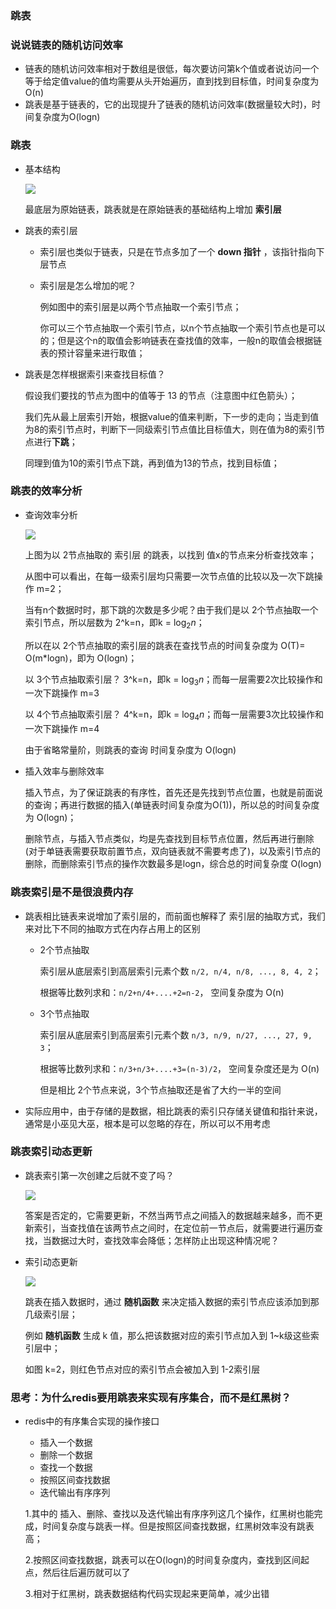 ### 跳表

### 说说链表的随机访问效率

-   链表的随机访问效率相对于数组是很低，每次要访问第k个值或者说访问一个等于给定值value的值均需要从头开始遍历，直到找到目标值，时间复杂度为 O(n)
-   跳表是基于链表的，它的出现提升了链表的随机访问效率(数据量较大时)，时间复杂度为O(logn)

### 跳表

-   基本结构

    ![](http://im.taolius.com/image/skip-list-struct.png)

    最底层为原始链表，跳表就是在原始链表的基础结构上增加 **索引层**

-   跳表的索引层

    -   索引层也类似于链表，只是在节点多加了一个 **down 指针** ，该指针指向下层节点

    -   索引层是怎么增加的呢？

        例如图中的索引层是以两个节点抽取一个索引节点；

        你可以三个节点抽取一个索引节点，以n个节点抽取一个索引节点也是可以的；但是这个n的取值会影响链表在查找值的效率，一般n的取值会根据链表的预计容量来进行取值；

-   跳表是怎样根据索引来查找目标值？

    假设我们要找的节点为图中的值等于 13 的节点（注意图中红色箭头）；

    我们先从最上层索引开始，根据value的值来判断，下一步的走向；当走到值为8的索引节点时，判断下一同级索引节点值比目标值大，则在值为8的索引节点进行**下跳**；

    同理到值为10的索引节点下跳，再到值为13的节点，找到目标值；

### 跳表的效率分析

-   查询效率分析

    ![](http://im.taolius.com/image/skip-list-search.png)

    上图为以 2节点抽取的 索引层 的跳表，以找到 值x的节点来分析查找效率；

    从图中可以看出，在每一级索引层均只需要一次节点值的比较以及一次下跳操作 m=2；

    当有n个数据时时，那下跳的次数是多少呢？由于我们是以 2个节点抽取一个索引节点，所以层数为  2^k=n，即k = $\log_2{n}$；

    所以在以 2个节点抽取的索引层的跳表在查找节点的时间复杂度为 O(T)= O(m*logn)，即为 O(logn)；

    以 3个节点抽取索引层？ 3^k=n，即k = $\log_3{n}$；而每一层需要2次比较操作和一次下跳操作 m=3

    以 4个节点抽取索引层？ 4^k=n，即k = $\log_4{n}$；而每一层需要3次比较操作和一次下跳操作 m=4

    由于省略常量阶，则跳表的查询 时间复杂度为  O(logn)

-   插入效率与删除效率

    插入节点，为了保证跳表的有序性，首先还是先找到节点位置，也就是前面说的查询；再进行数据的插入(单链表时间复杂度为O(1))，所以总的时间复杂度为 O(logn)；

    删除节点，与插入节点类似，均是先查找到目标节点位置，然后再进行删除(对于单链表需要获取前置节点，双向链表就不需要考虑了)，以及索引节点的删除，而删除索引节点的操作次数最多是logn，综合总的时间复杂度 O(logn)

### 跳表索引是不是很浪费内存

-   跳表相比链表来说增加了索引层的，而前面也解释了 索引层的抽取方式，我们来对比下不同的抽取方式在内存占用上的区别

    -   2个节点抽取

        索引层从底层索引到高层索引元素个数  `n/2, n/4, n/8, ..., 8, 4, 2`；

        根据等比数列求和：`n/2+n/4+....+2=n-2`， 空间复杂度为 O(n)

    -   3个节点抽取

        索引层从底层索引到高层索引元素个数  `n/3, n/9, n/27, ..., 27, 9, 3`；

        根据等比数列求和：`n/3+n/3+....+3=(n-3)/2`， 空间复杂度还是为 O(n)

        但是相比 2个节点来说，3个节点抽取还是省了大约一半的空间

-   实际应用中，由于存储的是数据，相比跳表的索引只存储关键值和指针来说，通常是小巫见大巫，根本是可以忽略的存在，所以可以不用考虑

### 跳表索引动态更新

-   跳表索引第一次创建之后就不变了吗？

    ![](http://im.taolius.com/image/skip-list-index.png)

    答案是否定的，它需要更新，不然当两节点之间插入的数据越来越多，而不更新索引，当查找值在该两节点之间时，在定位前一节点后，就需要进行遍历查找，当数据过大时，查找效率会降低；怎样防止出现这种情况呢？

-   索引动态更新

    ![](http://im.taolius.com/image/skip-list-index-update.png)

    跳表在插入数据时，通过 **随机函数** 来决定插入数据的索引节点应该添加到那几级索引层；

    例如 **随机函数** 生成 k 值，那么把该数据对应的索引节点加入到 1~k级这些索引层中；

    如图 k=2，则红色节点对应的索引节点会被加入到 1-2索引层

### 思考：为什么redis要用跳表来实现有序集合，而不是红黑树？

-   redis中的有序集合实现的操作接口

    -   插入一个数据
    -   删除一个数据
    -   查找一个数据
    -   按照区间查找数据
    -   迭代输出有序序列

    1.其中的 插入、删除、查找以及迭代输出有序序列这几个操作，红黑树也能完成，时间复杂度与跳表一样。但是按照区间查找数据，红黑树效率没有跳表高；

    2.按照区间查找数据，跳表可以在O(logn)的时间复杂度内，查找到区间起点，然后往后遍历就可以了

    3.相对于红黑树，跳表数据结构代码实现起来更简单，减少出错





